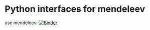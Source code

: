 # Python interfaces for mendeleev
use mendeleev: 
[![Binder](https://mybinder.org/badge_logo.svg)](https://mybinder.org/v2/gh/matbinder/mendeleev-example/master?filepath=mendeleev.ipynb)
